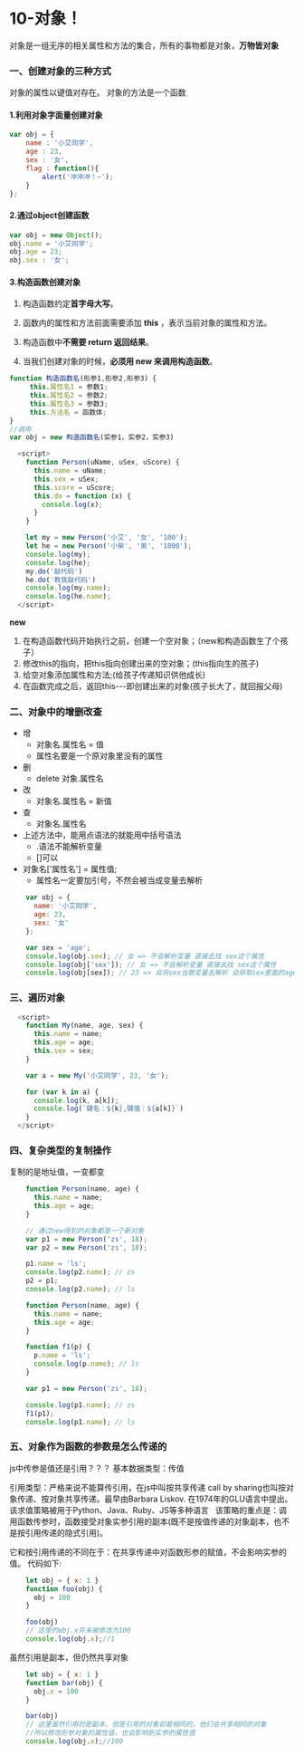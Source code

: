 # 10-对象！

对象是一组无序的相关属性和方法的集合，所有的事物都是对象，**万物皆对象** 
### 一、创建对象的三种方式
对象的属性以键值对存在。
对象的方法是一个函数
#### 1.利用对象字面量创建对象
```javascript
var obj = {
    name : '小艾同学',
    age : 23,
    sex : '女',
    flag : function(){
        alert('冲冲冲！~');
    }
};
```
#### 2.通过object创建函数
```javascript
var obj = new Object();
obj.name = '小艾同学';
obj.age = 23;
obj.sex : '女';
```
#### 3.构造函数创建对象

1. 构造函数约定**首字母大写**。

1. 函数内的属性和方法前面需要添加 **this** ，表示当前对象的属性和方法。

1. 构造函数中**不需要 return 返回结果**。

1. 当我们创建对象的时候，**必须用 new 来调用构造函数**。

```javascript
function 构造函数名(形参1,形参2,形参3) {
     this.属性名1 = 参数1;
     this.属性名2 = 参数2;
     this.属性名3 = 参数3;
     this.方法名 = 函数体;
}
//调用
var obj = new 构造函数名(实参1，实参2，实参3)
```
```javascript
  <script>
    function Person(uName, uSex, uScore) {
      this.name = uName;
      this.sex = uSex;
      this.score = uScore;
      this.do = function (x) {
        console.log(x);
      }
    }

    let my = new Person('小艾', '女', '100');
    let he = new Person('小柴', '男', '1000');
    console.log(my);
    console.log(he);
    my.do('敲代码')
    he.do('教我敲代码')
    console.log(my.name);
    console.log(he.name);
  </script>
```
**new** 

1. 在构造函数代码开始执行之前，创建一个空对象；（new和构造函数生了个孩子）
1. 修改this的指向，把this指向创建出来的空对象；(this指向生的孩子)
1. 给空对象添加属性和方法;(给孩子传递知识供他成长)
1. 在函数完成之后，返回this---即创建出来的对象(孩子长大了，就回报父母)
### 二、对象中的增删改查

- 增    
  - 对象名.属性名 = 值
  - 属性名要是一个原对象里没有的属性
- 删
  - delete 对象.属性名
- 改
  - 对象名.属性名 = 新值
- 查
  - 对象名.属性名
- 上述方法中，能用点语法的就能用中括号语法
  - .语法不能解析变量
  - []可以
- 对象名['属性名'] = 属性值;
  - 属性名一定要加引号，不然会被当成变量去解析



```javascript
    var obj = {
      name: '小艾同学',
      age: 23,
      sex: '女'
    };

    var sex = 'age';
    console.log(obj.sex); // 女 => 不会解析变量 直接去找 sex这个属性
    console.log(obj['sex']); // 女 => 不会解析变量 直接去找 sex这个属性
    console.log(obj[sex]); // 23 => 会将sex当做变量去解析 会获取sex里面的age
```
### 三、遍历对象
```javascript
  <script>
    function My(name, age, sex) {
      this.name = name;
      this.age = age;
      this.sex = sex;
    }

    var a = new My('小艾同学', 23, '女');

    for (var k in a) {
      console.log(k, a[k]);
      console.log(`键名：${k},键值：${a[k]}`)
    }
  </script>
```
### 四、复杂类型的复制操作
复制的是地址值，一变都变
```javascript
    function Person(name, age) {
      this.name = name;
      this.age = age;
    }

    // 通过new得到的对象都是一个新对象
    var p1 = new Person('zs', 18);
    var p2 = new Person('zs', 18);

    p1.name = 'ls';
    console.log(p2.name); // zs
    p2 = p1;
    console.log(p2.name); // ls
```


```javascript
    function Person(name, age) {
      this.name = name;
      this.age = age;
    }

    function f1(p) {
      p.name = 'ls';
      console.log(p.name); // ls
    }

    var p1 = new Person('zs', 18);

    console.log(p1.name); // zs
    f1(p1);
    console.log(p1.name); // ls
```
### 五、对象作为函数的参数是怎么传递的
js中传参是值还是引用？？？
基本数据类型：传值

引用类型：严格来说不能算传引用，在js中叫按共享传递 call by sharing也叫按对象传递、按对象共享传递。最早由Barbara Liskov. 在1974年的GLU语言中提出。该求值策略被用于Python、Java、Ruby、JS等多种语言
 
该策略的重点是：调用函数传参时，函数接受对象实参引用的副本(既不是按值传递的对象副本，也不是按引用传递的隐式引用)。


它和按引用传递的不同在于：在共享传递中对函数形参的赋值，不会影响实参的值。
代码如下:
```javascript
    let obj = { x: 1 }
    function foo(obj) {
      obj = 100
    }

    foo(obj)
    // 这里的obj.x并未被修改为100
    console.log(obj.x);//1
```
虽然引用是副本，但仍然共享对象
```javascript
	let obj = { x: 1 }
    function bar(obj) {
      obj.x = 100
    }

    bar(obj)
    // 这里虽然引用的是副本，但是引用的对象却是相同的，他们会共享相同的对象
    //所以修改形参对象的属性值，也会影响到实参的属性值
    console.log(obj.x);//100
```
